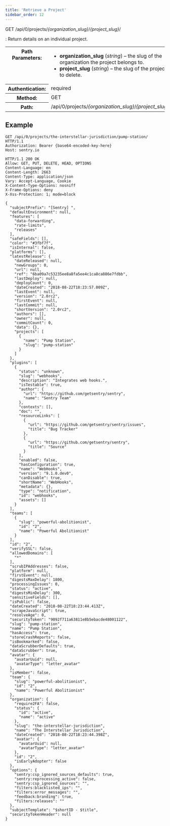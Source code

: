 ```yaml
---
title: 'Retrieve a Project'
sidebar_order: 12
---
```


GET /api/0/projects/_{organization_slug}_/_{project_slug}_/

: Return details on an individual project.

  <table class="table"><tbody valign="top"><tr><th>Path Parameters:</th><td><ul><li><strong>organization_slug</strong> (<em>string</em>) – the slug of the organization the project belongs to.</li><li><strong>project_slug</strong> (<em>string</em>) – the slug of the project to delete.</li></ul></td></tr><tr><th>Authentication:</th><td>required</td></tr><tr><th>Method:</th><td>GET</td></tr><tr><th>Path:</th><td>/api/0/projects/<em>{organization_slug}</em>/<em>{project_slug}</em>/</td></tr></tbody></table>

## Example

```http
GET /api/0/projects/the-interstellar-jurisdiction/pump-station/ HTTP/1.1
Authorization: Bearer {base64-encoded-key-here}
Host: sentry.io
```

```http
HTTP/1.1 200 OK
Allow: GET, PUT, DELETE, HEAD, OPTIONS
Content-Language: en
Content-Length: 2663
Content-Type: application/json
Vary: Accept-Language, Cookie
X-Content-Type-Options: nosniff
X-Frame-Options: deny
X-Xss-Protection: 1; mode=block

{
  "subjectPrefix": "[Sentry] ",
  "defaultEnvironment": null,
  "features": [
    "data-forwarding",
    "rate-limits",
    "releases"
  ],
  "safeFields": [],
  "color": "#3fbf7f",
  "isInternal": false,
  "platforms": [],
  "latestRelease": {
    "dateReleased": null,
    "newGroups": 0,
    "url": null,
    "ref": "6ba09a7c53235ee8a8fa5ee4c1ca8ca886e7fdbb",
    "lastDeploy": null,
    "deployCount": 0,
    "dateCreated": "2018-08-22T18:23:57.009Z",
    "lastEvent": null,
    "version": "2.0rc2",
    "firstEvent": null,
    "lastCommit": null,
    "shortVersion": "2.0rc2",
    "authors": [],
    "owner": null,
    "commitCount": 0,
    "data": {},
    "projects": [
      {
        "name": "Pump Station",
        "slug": "pump-station"
      }
    ]
  },
  "plugins": [
    {
      "status": "unknown",
      "slug": "webhooks",
      "description": "Integrates web hooks.",
      "isTestable": true,
      "author": {
        "url": "https://github.com/getsentry/sentry",
        "name": "Sentry Team"
      },
      "contexts": [],
      "doc": "",
      "resourceLinks": [
        {
          "url": "https://github.com/getsentry/sentry/issues",
          "title": "Bug Tracker"
        },
        {
          "url": "https://github.com/getsentry/sentry",
          "title": "Source"
        }
      ],
      "enabled": false,
      "hasConfiguration": true,
      "name": "WebHooks",
      "version": "9.1.0.dev0",
      "canDisable": true,
      "shortName": "WebHooks",
      "metadata": {},
      "type": "notification",
      "id": "webhooks",
      "assets": []
    }
  ],
  "teams": [
    {
      "slug": "powerful-abolitionist",
      "id": "2",
      "name": "Powerful Abolitionist"
    }
  ],
  "id": "2",
  "verifySSL": false,
  "allowedDomains": [
    "*"
  ],
  "scrubIPAddresses": false,
  "platform": null,
  "firstEvent": null,
  "digestsMaxDelay": 1800,
  "processingIssues": 0,
  "status": "active",
  "digestsMinDelay": 300,
  "sensitiveFields": [],
  "isPublic": false,
  "dateCreated": "2018-08-22T18:23:44.413Z",
  "scrapeJavaScript": true,
  "resolveAge": 0,
  "securityToken": "9092f711a63811e8b5ebacde48001122",
  "slug": "pump-station",
  "name": "Pump Station",
  "hasAccess": true,
  "storeCrashReports": false,
  "isBookmarked": false,
  "dataScrubberDefaults": true,
  "dataScrubber": true,
  "avatar": {
    "avatarUuid": null,
    "avatarType": "letter_avatar"
  },
  "isMember": false,
  "team": {
    "slug": "powerful-abolitionist",
    "id": "2",
    "name": "Powerful Abolitionist"
  },
  "organization": {
    "require2FA": false,
    "status": {
      "id": "active",
      "name": "active"
    },
    "slug": "the-interstellar-jurisdiction",
    "name": "The Interstellar Jurisdiction",
    "dateCreated": "2018-08-22T18:23:44.398Z",
    "avatar": {
      "avatarUuid": null,
      "avatarType": "letter_avatar"
    },
    "id": "2",
    "isEarlyAdopter": false
  },
  "options": {
    "sentry:csp_ignored_sources_defaults": true,
    "sentry:reprocessing_active": false,
    "sentry:csp_ignored_sources": "",
    "filters:blacklisted_ips": "",
    "filters:error_messages": "",
    "feedback:branding": true,
    "filters:releases": ""
  },
  "subjectTemplate": "$shortID - $title",
  "securityTokenHeader": null
}
```
